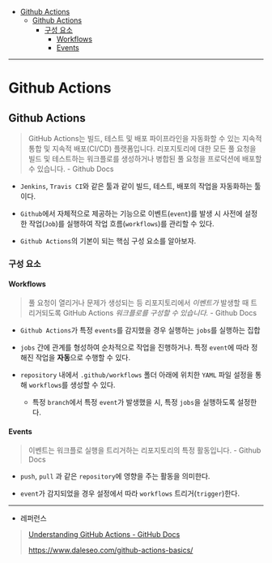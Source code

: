 - [Github Actions](#github-actions)
  - [Github Actions](#github-actions-1)
    - [구성 요소](#구성-요소)
      - [Workflows](#workflows)
      - [Events](#events)

---

# Github Actions

## Github Actions

> GitHub Actions는 빌드, 테스트 및 배포 파이프라인을 자동화할 수 있는 지속적 통합 및 지속적 배포(CI/CD) 플랫폼입니다. 리포지토리에 대한 모든 풀 요청을 빌드 및 테스트하는 워크플로를 생성하거나 병합된 풀 요청을 프로덕션에 배포할 수 있습니다. - Github Docs

- `Jenkins`, `Travis CI`와 같은 툴과 같이 빌드, 테스트, 배포의 작업을 자동화하는 툴이다.

- `Github`에서 자체적으로 제공하는 기능으로 이벤트(`event`)를 발생 시 사전에 설정한 작업(`Job`)를 실행하여 작업 흐름(`workflows`)를 관리할 수 있다.

- `Github Actions`의 기본이 되는 핵심 구성 요소를 알아보자.

### 구성 요소

#### Workflows

> 풀 요청이 열리거나 문제가 생성되는 등 리포지토리에서 *이벤트가* 발생할 때 트리거되도록 GitHub Actions *워크플로를 구성할 수 있습니다.* - Github Docs

- `Github Actions`가 특정 `events`를 감지했을 경우 실행하는 `jobs`를 실행하는 집합

- `jobs` 간에 관계를 형성하여 순차적으로 작업을 진행하거나. 특정 `event`에 따라 정해진 작업을 **자동**으로 수행할 수 있다.

- `repository` 내에서 `.github/workflows` 폴더 아래에 위치한 `YAML` 파일 설정을 통해 `workflows`를 생성할 수 있다.
  
  - 특정 `branch`에서 특정 `event`가 발생했을 시, 특정 `jobs`을 실행하도록 설정한다.

#### Events

> 이벤트는 워크플로 실행을 트리거하는 리포지토리의 특정 활동입니다. - Github Docs

- `push`, `pull` 과 같은 `repository`에 영향을 주는 활동을 의미한다.

- `event`가 감지되었을 경우 설정에서 따라  `workflows` 트리거(`trigger`)한다.

---

- 레퍼런스

> [Understanding GitHub Actions - GitHub Docs](https://docs.github.com/ko/actions/learn-github-actions/understanding-github-actions)
> 
> https://www.daleseo.com/github-actions-basics/ 

